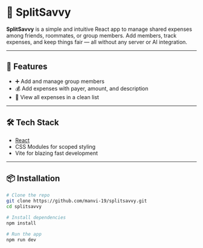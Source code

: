 # 💸 SplitSavvy

**SplitSavvy** is a simple and intuitive React app to manage shared expenses among friends, roommates, or group members. Add members, track expenses, and keep things fair — all without any server or AI integration.

---

## 🚀 Features

- ➕ Add and manage group members  
- 💰 Add expenses with payer, amount, and description  
- 🧾 View all expenses in a clean list  

---

## 🛠️ Tech Stack

- [React](https://reactjs.org/)
- CSS Modules for scoped styling
- Vite for blazing fast development

---

## 📦 Installation

```bash
# Clone the repo
git clone https://github.com/manvi-19/splitsavvy.git
cd splitsavvy

# Install dependencies
npm install

# Run the app
npm run dev
